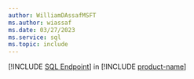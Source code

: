 ```yaml
---
author: WilliamDAssafMSFT
ms.author: wiassaf
ms.date: 03/27/2023
ms.service: sql
ms.topic: include
---
```

[!INCLUDE [SQL Endpoint](../fabric-dw.md)] in [!INCLUDE [product-name](../../../includes/product-name.md)]